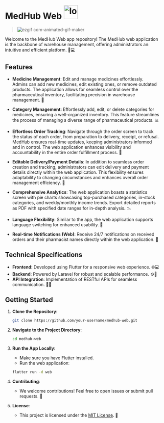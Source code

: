 # MedHub Web <img src="https://github.com/Abdalrahman-Alhamod/MedHub-Mobile/assets/137921143/876bc8c2-67c2-4c5d-b358-dcefc2446872" alt="logo" width="45" height="45" />


> ![ezgif com-animated-gif-maker](https://github.com/Abdalrahman-Alhamod/MedHub-Web/assets/137921143/8b34b2d1-e1d2-4f66-ba85-c27d3615b26e)


Welcome to the MedHub Web app repository! The MedHub web application is the backbone of warehouse management, offering administrators an intuitive and efficient platform. 💊💻

## Features

- **Medicine Management**: Edit and manage medicines effortlessly. Admins can add new medicines, edit existing ones, or remove outdated products. The application allows for seamless control over the pharmaceutical inventory, facilitating precision in warehouse management. 💊

- **Category Management**: Effortlessly add, edit, or delete categories for medicines, ensuring a well-organized inventory. This feature streamlines the process of managing a diverse range of pharmaceutical products. 📊

- **Effortless Order Tracking**: Navigate through the order screen to track the status of each order, from preparation to delivery, receipt, or refusal. MedHub ensures real-time updates, keeping administrators informed and in control. The web application enhances visibility and accountability in the entire order fulfillment process. 🚚

- **Editable Delivery/Payment Details**: In addition to seamless order creation and tracking, administrators can edit delivery and payment details directly within the web application. This flexibility ensures adaptability to changing circumstances and enhances overall order management efficiency. 🔄

- **Comprehensive Analytics**: The web application boasts a statistics screen with pie charts showcasing top-purchased categories, in-stock categories, and weekly/monthly income trends. Export detailed reports as PDF with specified date ranges for in-depth analysis. 📉

- **Language Flexibility**: Similar to the app, the web application supports language switching for enhanced usability. 🔄

- **Real-time Notifications (Web)**: Receive 24/7 notifications on received orders and their pharmacist names directly within the web application. 🔔

## Technical Specifications

- **Frontend**: Developed using Flutter for a responsive web experience. 🌐💻
- **Backend**: Powered by Laravel for robust and scalable performance. ⚙️🚀
- **API Integration**: Implementation of RESTful APIs for seamless communication. 🔄📡

## Getting Started

1. **Clone the Repository**:

    ```bash
    git clone https://github.com/your-username/medhub-web.git
    ```

2. **Navigate to the Project Directory**:

    ```bash
    cd medhub-web
    ```

3. **Run the App Locally**:

    - Make sure you have Flutter installed.
    - Run the web application:

    ```bash
    flutter run -d web
    ```

4. **Contributing**:

    - We welcome contributions! Feel free to open issues or submit pull requests. 🤝

5. **License**:

    - This project is licensed under the [MIT License](LICENSE). 📜
